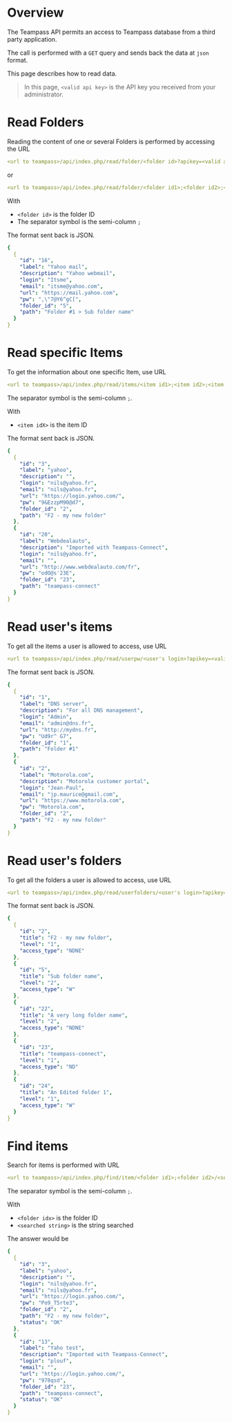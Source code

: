 # Overview

The Teampass API permits an access to Teampass database from a third party application.

The call is performed with a `GET` query and sends back the data at `json` format.

This page describes how to read data.

> In this page, `<valid api key>` is the API key you received from your administrator.


# Read Folders

Reading the content of one or several Folders is performed by accessing the URL

```yaml
<url to teampass>/api/index.php/read/folder/<folder id>?apikey=<valid api key>
```

or

```yaml
<url to teampass>/api/index.php/read/folder/<folder id1>;<folder id2>;<folder id3>?apikey=<valid api key>
```
    
With

* `<folder id>` is the folder ID
* The separator symbol is the semi-column ` ; `

The format sent back is JSON.

```yaml
{
  {
    "id": "16",
    "label": "Yahoo mail",
    "description": "Yahoo webmail",
    "login": "Itsme",
    "email": "itsme@yahoo.com",
    "url": "https://mail.yahoo.com",
    "pw": ",\"7@Y6^gC[",
    "folder_id": "5",
    "path": "Folder #1 > Sub folder name"
  }
}
```

# Read specific Items

To get the information about one specific Item, use URL

```yaml
<url to teampass>/api/index.php/read/items/<item id1>;<item id2>;<item id3>?apikey=<valid api key>
```

The separator symbol is the semi-column ` ; `.

With

* `<item idX>` is the item ID

The format sent back is JSON.

```yaml
{
  {
    "id": "3",
    "label": "yahoo",
    "description": "",
    "login": "nils@yahoo.fr",
    "email": "nils@yahoo.fr",
    "url": "https://login.yahoo.com/",
    "pw": "9&EzzpM90@d7",
    "folder_id": "2",
    "path": "F2 - my new folder"
  },
  {
    "id": "20",
    "label": "Webdealauto",
    "description": "Imported with Teampass-Connect",
    "login": "nils@yahoo.fr",
    "email": "",
    "url": "http://www.webdealauto.com/fr",
    "pw": "odO@s'23E",
    "folder_id": "23",
    "path": "teampass-connect"
  }
}
```

# Read user's items

To get all the items a user is allowed to access, use URL

```yaml
<url to teampass>/api/index.php/read/userpw/<user's login>?apikey=<valid api key>
```

The format sent back is JSON.

```yaml
{
  {
    "id": "1",
    "label": "DNS server",
    "description": "For all DNS management",
    "login": "Admin",
    "email": "admin@dns.fr",
    "url": "http://mydns.fr",
    "pw": "Ud9r^ G7",
    "folder_id": "1",
    "path": "Folder #1"
  },
  {
    "id": "2",
    "label": "Motorola.com",
    "description": "Motorola customer portal",
    "login": "Jean-Paul",
    "email": "jp.maurice@gmail.com",
    "url": "https://www.motorola.com",
    "pw": "Motorola.com",
    "folder_id": "2",
    "path": "F2 - my new folder"
  }
}
```


# Read user's folders

To get all the folders a user is allowed to access, use URL

```yaml
<url to teampass>/api/index.php/read/userfolders/<user's login>?apikey=<valid api key>
```

The format sent back is JSON.

```yaml
{
  {
    "id": "2",
    "title": "F2 - my new folder",
    "level": "1",
    "access_type": "NDNE"
  },
  {
    "id": "5",
    "title": "Sub folder name",
    "level": "2",
    "access_type": "W"
  },
  {
    "id": "22",
    "title": "A very long folder name",
    "level": "2",
    "access_type": "NDNE"
  },
  {
    "id": "23",
    "title": "teampass-connect",
    "level": "1",
    "access_type": "ND"
  },
  {
    "id": "24",
    "title": "An Edited folder 1",
    "level": "1",
    "access_type": "W"
  }
}
```

# Find items

Search for items is performed with  URL

```yaml
<url to teampass>/api/index.php/find/item/<folder id1>;<folder id2>/<searched string>?apikey=<valid api key>
```

The separator symbol is the semi-column ` ; `.

With

* `<folder idx>` is the folder ID
* `<searched string>` is the string searched

The answer would be

```yaml
{
  {
    "id": "3",
    "label": "yahoo",
    "description": "",
    "login": "nils@yahoo.fr",
    "email": "nils@yahoo.fr",
    "url": "https://login.yahoo.com/",
    "pw": "Po9_T5rte3",
    "folder_id": "2",
    "path": "F2 - my new folder",
    "status": "OK"
  },
  {
    "id": "13",
    "label": "Yaho test",
    "description": "Imported with Teampass-Connect",
    "login": "plouf",
    "email": "",
    "url": "https://login.yahoo.com/",
    "pw": "978qsd",
    "folder_id": "23",
    "path": "teampass-connect",
    "status": "OK"
  }
}
```
